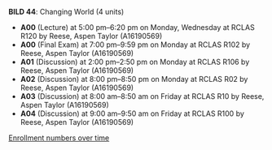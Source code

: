 **BILD 44**: Changing World (4 units)

- **A00** (Lecture) at 5:00 pm–6:20 pm on Monday, Wednesday at RCLAS R120 by Reese, Aspen Taylor (A16190569)
- **A00** (Final Exam) at 7:00 pm–9:59 pm on Monday at RCLAS R102 by Reese, Aspen Taylor (A16190569)
- **A01** (Discussion) at 2:00 pm–2:50 pm on Monday at RCLAS R106 by Reese, Aspen Taylor (A16190569)
- **A02** (Discussion) at 8:00 pm–8:50 pm on Monday at RCLAS R02 by Reese, Aspen Taylor (A16190569)
- **A03** (Discussion) at 8:00 am–8:50 am on Friday at RCLAS R10 by Reese, Aspen Taylor (A16190569)
- **A04** (Discussion) at 9:00 am–9:50 am on Friday at RCLAS R100 by Reese, Aspen Taylor (A16190569)

[Enrollment numbers over time](./BILD44.tsv)
